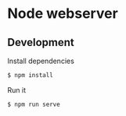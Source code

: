 # Node webserver

## Development
Install dependencies
```bash
$ npm install
```

Run it
```bash
$ npm run serve
```